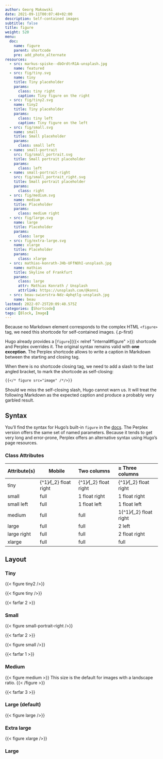 ```yaml
---
author: Georg Makowski
date: 2021-09-11T00:07:48+02:00
description: Self-contained images
subtitle: false
title: figure
weight: 520
menu:
  doc:
    name: figure
    parent: shortcode
    pre: add_photo_alternate
resources:
  - src: markus-spiske--dbOrdtrR1A-unsplash.jpg
    name: featured
  - src: fig/tiny.svg
    name: tiny
    title: Tiny placeholder
    params:
      class: tiny right
      caption: Tiny figure on the right
  - src: fig/tiny2.svg
    name: tiny2
    title: Tiny placeholder
    params:
      class: tiny left
      caption: Tiny figure on the left
  - src: fig/small.svg
    name: small
    title: Small placeholder
    params:
      class: small left
  - name: small-portrait
    src: fig/small_portrait.svg
    title: Small portrait placeholder
    params:
      class: left
  - name: small-portrait-right
    src: fig/small_portrait_right.svg
    title: Small portrait placeholder
    params:
      class: right
  - src: fig/medium.svg
    name: medium
    title: Placeholder
    params:
      class: medium right
  - src: fig/large.svg
    name: large
    title: Placeholder
    params:
      class: large
  - src: fig/extra-large.svg
    name: xlarge
    title: Placeholder
    params:
      class: xlarge
  - src: mathias-konrath-JHb-UFfNOhI-unsplash.jpg
    name: mathias
    title: Skyline of Frankfurt
    params:
      class: large
      attr: Mathias Konrath / Unsplash
      attrlink: https://unsplash.com/@konni
  - src: beau-swierstra-Ndz-4phqtlg-unsplash.jpg
    name: beau
lastmod: 2022-07-25T20:09:40.575Z
categories: [Shortcode]
tags: [Block, Image]
---
```


Because no Markdown element corresponds to the complex HTML `<figure>` tag, we need this shortcode for self-contained images.
{.p-first} <!--more-->

Hugo already provides a [`figure`]({{< relref "internal#figure" >}}) shortcode and Perplex overrides it. The original syntax remains valid with **one exception**. The Perplex shortcode allows to write a caption in Markdown between the starting and closing tag.

When there is no shortcode closing tag, we need to add a slash to the last angled bracket, to mark the shortcode as self-closing:

```md {.left}
{{</* figure src="image" /*/>}}
```

Should we miss the self-closing slash, Hugo cannot warn us. It will treat the following Markdown as the expected caption and produce a probably very garbled result.

## Syntax

You’ll find the syntax for Hugo’s built-in `figure` in the [docs][hugofig]. The Perplex version offers the same set of named parameters.  Because it tends to get very long and error-prone, Perplex offers an alternative syntax using Hugo’s page resources.

### Class Attributes

| Attribute(s) | Mobile                      | Two columns                 | &ge; Three columns              |
|:-------------|-----------------------------|:----------------------------|:--------------------------------|
| tiny         | {^1}&frasl;{_2} float right | {^1}&frasl;{_2} float right | {^1}&frasl;{_2} float right     |
| small        | full                        | 1 float right               | 1 float right                   |
| small left   | full                        | 1 float left                | 1 float left                    |
| medium       | full                        | full                        | 1{^1}&frasl;{_2} float right                   |
| large        | full                        | full                        | 2 left                          |
| large right  | full                        | full                        | 2 float right                   |
| xlarge       | full                        | full                        | full                            |

## Layout

### Tiny

{{< figure tiny2 />}}

{{< figure tiny />}}

{{< farfar 2 >}}

### Small

{{< figure small-portrait-right />}}

{{< farfar 2 >}}

{{< figure small />}}

{{< farfar 1 >}}

### Medium

{{< figure medium >}}
This size is the default for images with a landscape ratio.
{{< /figure >}}

{{< farfar 3 >}}

### Large (default)

{{< figure large />}}

### Extra large

{{< figure xlarge />}}

### Large

[hugofig]: https://gohugo.io/content-management/shortcodes/#figure=

